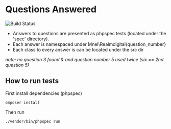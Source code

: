 # Questions Answered

![Build Status](https://travis-ci.org/m-nel/realmdigital.svg?branch=master)

* Answers to questions are presented as phpspec tests (located under the 'spec' directory).
* Each answer is namespaced under Mnel\Realmdigital\{question_number}
* Each class to every answer is can be located under the src dir

*note: no question 3 found & and question number 5 used twice (six == 2nd question 5)*

## How to run tests

First install dependencies (phpspec)

``` omposer install ```

Then run 

``` ./vendor/bin/phpspec run ```
